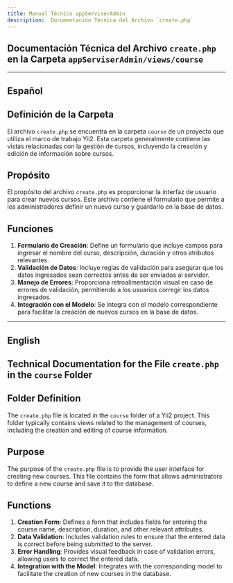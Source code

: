```yaml
---
title: Manual Técnico appServiserAdmin
description:  Documentación Técnica del Archivo `create.php`
---
```


## Documentación Técnica del Archivo `create.php` en la Carpeta `appServiserAdmin/views/course`

---

## Español

## Definición de la Carpeta
El archivo `create.php` se encuentra en la carpeta `course` de un proyecto que utiliza el marco de trabajo Yii2. Esta carpeta generalmente contiene las vistas relacionadas con la gestión de cursos, incluyendo la creación y edición de información sobre cursos.

## Propósito
El propósito del archivo `create.php` es proporcionar la interfaz de usuario para crear nuevos cursos. Este archivo contiene el formulario que permite a los administradores definir un nuevo curso y guardarlo en la base de datos.

## Funciones
1. **Formulario de Creación**: Define un formulario que incluye campos para ingresar el nombre del curso, descripción, duración y otros atributos relevantes.
2. **Validación de Datos**: Incluye reglas de validación para asegurar que los datos ingresados sean correctos antes de ser enviados al servidor.
3. **Manejo de Errores**: Proporciona retroalimentación visual en caso de errores de validación, permitiendo a los usuarios corregir los datos ingresados.
4. **Integración con el Modelo**: Se integra con el modelo correspondiente para facilitar la creación de nuevos cursos en la base de datos.

---

## English

## Technical Documentation for the File `create.php` in the `course` Folder

## Folder Definition
The `create.php` file is located in the `course` folder of a Yii2 project. This folder typically contains views related to the management of courses, including the creation and editing of course information.

## Purpose
The purpose of the `create.php` file is to provide the user interface for creating new courses. This file contains the form that allows administrators to define a new course and save it to the database.

## Functions
1. **Creation Form**: Defines a form that includes fields for entering the course name, description, duration, and other relevant attributes.
2. **Data Validation**: Includes validation rules to ensure that the entered data is correct before being submitted to the server.
3. **Error Handling**: Provides visual feedback in case of validation errors, allowing users to correct the entered data.
4. **Integration with the Model**: Integrates with the corresponding model to facilitate the creation of new courses in the database.

